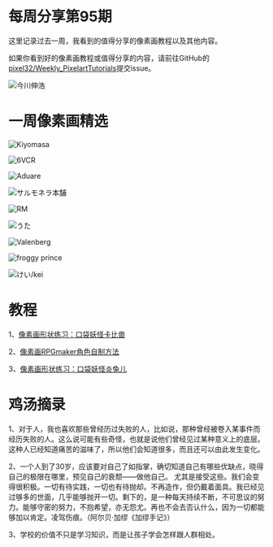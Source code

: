 # 每周分享第95期

这里记录过去一周，我看到的值得分享的像素画教程以及其他内容。

如果你看到好的像素画教程或值得分享的内容，请前往GitHub的[pixel32/Weekly_PixelartTutorials](https://github.com/pixel32/Weekly_PixelartTutorials "pixel32/Weekly_PixelartTutorials")提交issue。

![今川伸浩](https://pbs.twimg.com/media/Ef7a-ZzU4AErnyu?format=jpg&name=large)

# 一周像素画精选

![Kiyomasa
](https://pbs.twimg.com/media/Ef9nYI6U4AALTjL?format=png&name=large)

![6VCR
](https://pbs.twimg.com/media/Ef0alcKWkAALzXr?format=png&name=large)

![Aduare
](https://pbs.twimg.com/media/Ef3r8XVU4AACMFA?format=png&name=small)

![サルモネラ本舗
](https://pbs.twimg.com/media/Ef72Ot9UYAAgyd3?format=jpg&name=large)

![RM
](https://pbs.twimg.com/media/EfzPDZfU4AEzKQ-?format=png&name=small)

![うた
](https://pbs.twimg.com/media/Ef6ZrNoVAAE7Srv?format=png&name=900x900)

![Valenberg
](https://pbs.twimg.com/media/Ef9B0ZaXgAA5SW0?format=png&name=900x900)

![froggy prince
](https://pbs.twimg.com/media/Ef-u-O-WoAA9PO2?format=png&name=medium)

![けい/kei
](https://pbs.twimg.com/media/Ef8rd8WUMAADl8L?format=png&name=900x900)

# 教程

1、[像素画形状练习：口袋妖怪卡比兽](https://mp.weixin.qq.com/s/Qj1TLRhmMgf06LgQH07UCg)

2、[像素画RPGmaker角色自制方法](https://mp.weixin.qq.com/s/f2EjcZqisABDM60PfZoURg)

3、[像素画形状练习：口袋妖怪炎兔儿](https://mp.weixin.qq.com/s/kjfADW_eI9kUr_ITrTzu0Q)

# 鸡汤摘录

1、对于人，我也喜欢那些曾经历过失败的人，比如说，那种曾经被卷入某事件而经历失败的人。这么说可能有些奇怪，也就是说他们曾经见过某种意义上的底层。这种人已经知道痛苦的滋味了，所以他们会知道很多，而且还可以由此发生变化。

2、一个人到了30岁，应该要对自己了如指掌，确切知道自己有哪些优缺点，晓得自己的极限在哪里，预见自己的衰颓——做他自己。 尤其是接受这些。我们会变得很积极。一切有待实践，一切也有待抛却。不再造作，但仍戴着面具。我已经见过够多的世面，几乎能够抛开一切。剩下的，是一种每天持续不断，不可思议的努力。能够守密的努力，不抱希望，亦无怨尤。再也不会去否认什么，因为一切都能够加以肯定。凌驾伤痕。（阿尔贝·加缪《加缪手记》）

3、学校的价值不只是学习知识，而是让孩子学会怎样跟人群相处。




